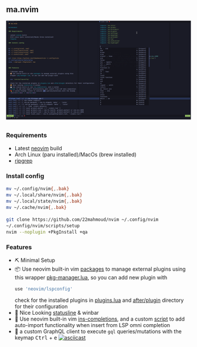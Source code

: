 ## ma.nvim

![screenshot](screenshot.png)

### Requirements

- Latest [neovim](https://github.com/neovim/neovim) build
- Arch Linux (paru installed)/MacOs (brew installed)
- [ripgrep](https://github.com/BurntSushi/ripgrep#installation)

### Install config

```sh
mv ~/.config/nvim{,.bak}
mv ~/.local/share/nvim{,.bak}
mv ~/.local/state/nvim{,.bak}
mv ~/.cache/nvim{,.bak}

git clone https://github.com/22mahmoud/nvim ~/.config/nvim
~/.config/nvim/scripts/setup
nvim --noplugin +PkgInstall +qa
```

### Features

- ️⛏️ Minimal Setup
- 📦 Use neovim built-in vim [packages](https://neovim.io/doc/user/repeat.html#packages) to manage external plugins using this
  wrapper [pkg-manager.lua](https://github.com/22mahmoud/nvim/blob/master/lua/ma/pkg-manager.lua), so you can add new plugin with
  ```lua
  use 'neovim/lspconfig'
  ```
  check for the installed plugins in [plugins.lua](https://github.com/22mahmoud/nvim/blob/master/lua/ma/plugins.lua) and [after/plugin](https://github.com/22mahmoud/nvim/tree/master/after/plugin) directory for their configuration
- 🎨 Nice Looking [statusline](https://github.com/22mahmoud/nvim/blob/master/lua/ma/statusline.lua) & winbar
- ️🎹 Use neovim built-in vim [ins-completions](https://neovim.io/doc/user/insert.html#ins-completion), and a custom
  [script](https://github.com/22mahmoud/nvim/blob/master/lua/ma/cmp.lua) to add auto-import functionality when insert from LSP omni completion
- 💊 a custom GraphQL client to execute `gql` queries/mutations with the keymap
  <kbd>Ctrl</kbd> + <kbd>e</kbd>
  [![asciicast](https://asciinema.org/a/696741.svg)](https://asciinema.org/a/696741)
